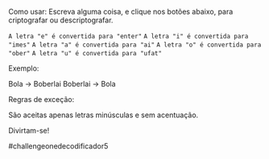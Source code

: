 Como usar:
Escreva alguma coisa, e clique nos botões abaixo, para criptografar ou descriptografar.

`A letra "e" é convertida para "enter"`
`A letra "i" é convertida para "imes"`
`A letra "a" é convertida para "ai"`
`A letra "o" é convertida para "ober"`
`A letra "u" é convertida para "ufat"`

Exemplo:

Bola -> Boberlai
Boberlai -> Bola

Regras de exceção:

São aceitas apenas letras minúsculas e sem acentuação.

Divirtam-se!

#challengeonedecodificador5
